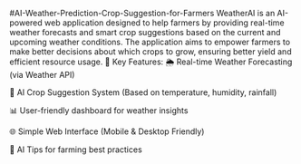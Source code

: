 #AI-Weather-Prediction-Crop-Suggestion-for-Farmers
WeatherAI is an AI-powered web application designed to help farmers by providing real-time weather forecasts and smart crop suggestions based on the current and upcoming weather conditions. The application aims to empower farmers to make better decisions about which crops to grow, ensuring better yield and efficient resource usage.
🚀 Key Features:
🌦️ Real-time Weather Forecasting (via Weather API)

🌾 AI Crop Suggestion System (Based on temperature, humidity, rainfall)

📊 User-friendly dashboard for weather insights

🌐 Simple Web Interface (Mobile & Desktop Friendly)

🧠 AI Tips for farming best practices
